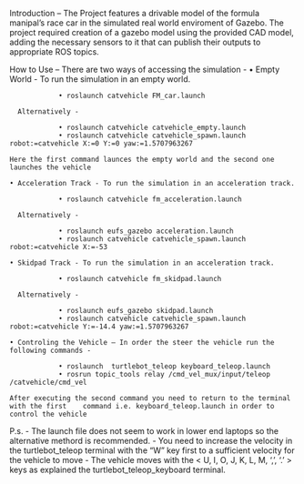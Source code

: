 Introduction – The Project features a drivable model of the formula manipal’s race car in the         simulated real world enviroment of Gazebo. The project required creation of a gazebo model using the provided CAD model, adding the necessary sensors to it that can publish their outputs to appropriate ROS topics.
 

How to Use – There are two ways of accessing the simulation - 
    • Empty World - To run the simulation in an empty world.
        
                • roslaunch catvehicle FM_car.launch 
      
      Alternatively -
      
                • roslaunch catvehicle catvehicle_empty.launch
                • roslaunch catvehicle catvehicle_spawn.launch robot:=catvehicle X:=0 Y:=0 yaw:=1.5707963267
	
	Here the first command launces the empty world and the second one launches the vehicle

    • Acceleration Track - To run the simulation in an acceleration track.
        
                • roslaunch catvehicle fm_acceleration.launch
      
      Alternatively -
      
                • roslaunch eufs_gazebo acceleration.launch 
                • roslaunch catvehicle catvehicle_spawn.launch robot:=catvehicle X:=-53

    • Skidpad Track - To run the simulation in an acceleration track.
        
                • roslaunch catvehicle fm_skidpad.launch
      
      Alternatively -
      
                • roslaunch eufs_gazebo skidpad.launch 
                • roslaunch catvehicle catvehicle_spawn.launch robot:=catvehicle Y:=-14.4 yaw:=1.5707963267
                  
    • Controling the Vehicle – In order the steer the vehicle run the following commands -
                  
                • roslaunch  turtlebot_teleop keyboard_teleop.launch
                • rosrun topic_tools relay /cmd_vel_mux/input/teleop /catvehicle/cmd_vel

 	After executing the second command you need to return to the terminal with the first 	command i.e. keyboard_teleop.launch in order to control the vehicle

P.s. -	The launch file does not seem to work in lower end laptops so the alternative methord is  	recommended.
     -	You need to increase the velocity in the turtlebot_teleop terminal with the “W” key first to a 	sufficient velocity for the vehicle to move
    -	The vehicle moves with the < U, I, O, J, K, L, M, ‘,’, ‘.’ > keys as explained the 	turtlebot_teleop_keyboard terminal.
